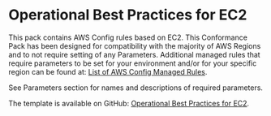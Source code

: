 # Operational Best Practices for EC2<a name="operational-best-practices-for-EC2"></a>

 This pack contains AWS Config rules based on EC2\. This Conformance Pack has been designed for compatibility with the majority of AWS Regions and to not require setting of any Parameters\. Additional managed rules that require parameters to be set for your environment and/or for your specific region can be found at: [List of AWS Config Managed Rules](https://docs.aws.amazon.com/config/latest/developerguide/managed-rules-by-aws-config.html)\. 

 See Parameters section for names and descriptions of required parameters\. 

The template is available on GitHub: [Operational Best Practices for EC2](https://github.com/awslabs/aws-config-rules/blob/master/aws-config-conformance-packs/Operational-Best-Practices-for-EC2.yaml)\.